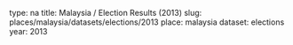 type: na
title: Malaysia / Election Results (2013)
slug: places/malaysia/datasets/elections/2013
place: malaysia
dataset: elections
year: 2013
